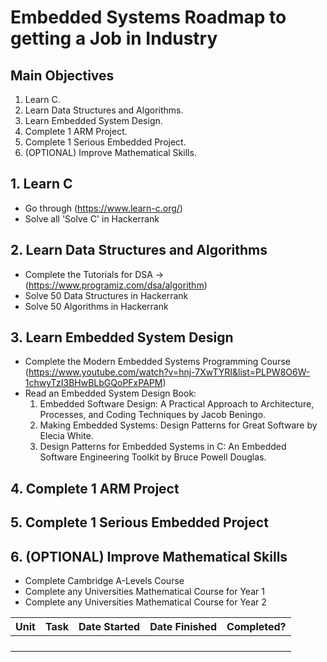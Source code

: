 # Embedded Systems Roadmap to getting a Job in Industry
## Main Objectives
1. Learn C.
2. Learn Data Structures and Algorithms.
3. Learn Embedded System Design.
4. Complete 1 ARM Project.
5. Complete 1 Serious Embedded Project.
6. (OPTIONAL) Improve Mathematical Skills.

## 1. Learn C
* Go through (https://www.learn-c.org/)
* Solve all 'Solve C' in Hackerrank

## 2. Learn Data Structures and Algorithms
* Complete the Tutorials for DSA -> (https://www.programiz.com/dsa/algorithm)
* Solve 50 Data Structures in Hackerrank
* Solve 50 Algorithms in Hackerrank

## 3. Learn Embedded System Design
* Complete the Modern Embedded Systems Programming Course (https://www.youtube.com/watch?v=hnj-7XwTYRI&list=PLPW8O6W-1chwyTzI3BHwBLbGQoPFxPAPM)
* Read an Embedded System Design Book:
    1. Embedded Software Design: A Practical Approach to Architecture, Processes, and Coding Techniques by Jacob Beningo.
    2. Making Embedded Systems: Design Patterns for Great Software by Elecia White.
    3. Design Patterns for Embedded Systems in C: An Embedded Software Engineering Toolkit by Bruce Powell Douglas.

## 4. Complete 1 ARM Project
## 5. Complete 1 Serious Embedded Project
## 6. (OPTIONAL) Improve Mathematical Skills
* Complete Cambridge A-Levels Course
* Complete any Universities Mathematical Course for Year 1
* Complete any Universities Mathematical Course for Year 2
 




|Unit|Task|Date Started|Date Finished|Completed?|
|----|----|------------|-------------|----------|
||||||
||||||
||||||
||||||
